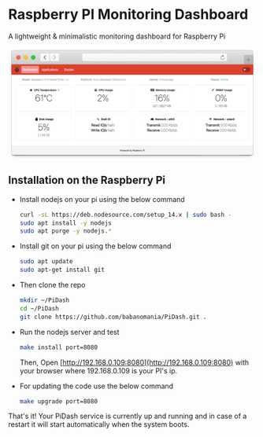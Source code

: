 # Raspberry PI Monitoring Dashboard

A lightweight & minimalistic monitoring dashboard for Raspberry Pi

![screenshot](screenshot.png "screenshot")

## Installation on the Raspberry Pi

- Install nodejs on your pi using the below command

  ```bash
  curl -sL https://deb.nodesource.com/setup_14.x | sudo bash -
  sudo apt install -y nodejs
  sudo apt purge -y nodejs.*
  ```

- Install git on your pi using the below command

  ```bash
  sudo apt update
  sudo apt-get install git
  ```

- Then clone the repo

  ```bash
  mkdir ~/PiDash
  cd ~/PiDash
  git clone https://github.com/babanomania/PiDash.git .
  ```

- Run the nodejs server and test

  ```bash
  make install port=8080
  ```

  Then, Open [http://192.168.0.109:8080](http://192.168.0.109:8080) with your browser where 192.168.0.109 is your PI's ip.

- For updating the code use the below command

  ```bash
  make upgrade port=8080
  ```

That's it! Your PiDash service is currently up and running and in case of a restart it will start automatically when the system boots.
